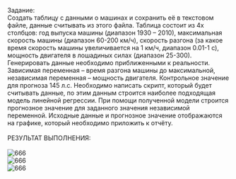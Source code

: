 Задание:<br>
Создать таблицу с данными о машинах и сохранить её в текстовом файле, данные считывать из этого файла. Таблица состоит из 4х столбцов: год выпуска машины (диапазон 1930 – 2010), максимальная скорость машины (диапазон 60-200 км/ч), скорость разгона (за какое время скорость машины увеличивается на 1 км/ч, диапазон 0.01-1 с), мощность двигателя в лошадиных силах (диапазон 25-300). Генерировать данные необходимо приближенными к реальности. Зависимая переменная – время разгона машины до максимальной, независимая переменная – мощность двигателя. Контрольное значение для прогноза 145 л.с.
Необходимо написать скрипт, который будет считывать данные, по этим данным строится наиболее подходящая модель линейной регрессии. При помощи полученной модели строится прогнозное значение для заданного значения независимой переменной. Исходные данные и прогнозное значение отображаются на графике, который необходимо приложить к отчёту.
<br><br>РЕЗУЛЬТАТ ВЫПОЛНЕНИЯ:<br><br>
![666](https://github.com/pirocsilin/educational/assets/97364957/793e56d3-b8f7-4d0c-b195-6dc42ff4c04d)
<br>
![666](https://github.com/pirocsilin/educational/assets/97364957/983a67f3-0dfa-439b-9581-578bfa66694c)
<br>
![666](https://github.com/pirocsilin/educational/assets/97364957/5f7ae819-f032-4432-9ae8-e1b1509dad47)


